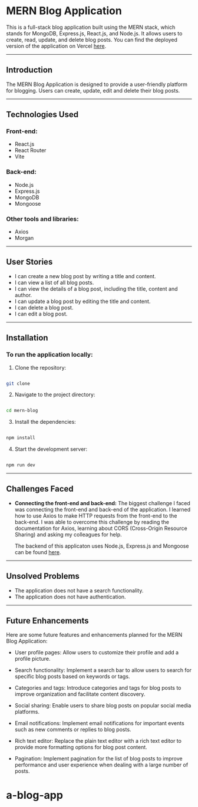 # MERN Blog Application

This is a full-stack blog application built using the MERN stack, which stands for MongoDB, Express.js, React.js, and Node.js. It allows users to create, read, update, and delete blog posts. You can find the deployed version of the application on Vercel [here](https://imani-blog.vercel.app/).

---
## Introduction

The MERN Blog Application is designed to provide a user-friendly platform for blogging. Users can create, update, edit and delete their blog posts.

----
  
## Technologies Used

### Front-end:
  - React.js
  - React Router
  - Vite

  ### Back-end:
  - Node.js
  - Express.js
  - MongoDB
  - Mongoose
  
### Other tools and libraries:
  - Axios
  - Morgan

---
## User Stories

- I can create a new blog post by writing a title and content.
- I can view a list of all blog posts.
- I can view the details of a blog post, including the title, content and author.
- I can update a blog post by editing the title and content.
- I can delete a blog post.
- I can edit a blog post.
---
## Installation

### To run the application locally:

1. Clone the repository:

```bash

git clone

```

2. Navigate to the project directory:

```bash

cd mern-blog

```

3. Install the dependencies:

```bash

npm install

```

4. Start the development server:

```bash

npm run dev

```
---

## Challenges Faced


- **Connecting the front-end and back-end:** The biggest challenge I faced was connecting the front-end and back-end of the application. I learned how to use Axios to make HTTP requests from the front-end to the back-end. I was able to overcome this challenge by reading the documentation for Axios, learning about CORS (Cross-Origin Resource Sharing) and asking my colleagues for help.

  The backend of this applicaton uses Node.js, Express.js and Mongoose can be found [here](https://github.com/imanidev/blog-api).

---
## Unsolved Problems

- The application does not have a search functionality.
- The application does not have authentication.
---
## Future Enhancements

Here are some future features and enhancements planned for the MERN Blog Application:

- User profile pages: Allow users to customize their profile and add a profile picture.

- Search functionality: Implement a search bar to allow users to search for specific blog posts based on keywords or tags.

- Categories and tags: Introduce categories and tags for blog posts to improve organization and facilitate content discovery.

- Social sharing: Enable users to share blog posts on popular social media platforms.

- Email notifications: Implement email notifications for important events such as new comments or replies to blog posts.

- Rich text editor: Replace the plain text editor with a rich text editor to provide more formatting options for blog post content.

- Pagination: Implement pagination for the list of blog posts to improve performance and user experience when dealing with a large number of posts.
# a-blog-app
